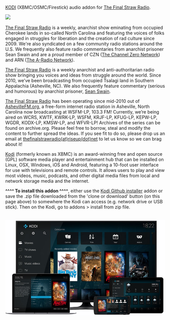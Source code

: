 <a href="https://kodi.tv">KODI<a> (XBMC/OSMC/Firestick) audio addon for <a href="https://thefinalstrawradio.noblogs.org/">The Final Straw Radio</a>.<br>

<img src="https://ssl-static.libsyn.com/p/assets/7/e/c/2/7ec20f70ca7ae4c7/tfsradio.jpg"><br>

<a href="https://thefinalstrawradio.noblogs.org/">The Final Straw Radio</a> is a weekly, anarchist show eminating from occupied Cherokee lands in so-called North Carolina and featuring the voices of folks engaged in struggles for liberation and the creation of rad culture since 2009. We're also syndicated on a few community radio stations around the U.S. We frequently also feature radio commentaries from anarchist prisoner Sean Swain and are a proud member of CZN (<a href="https://channelzeronetwork.com/">The Channel Zero Network</a>) and ARN (<a href="https://www.a-radio-network.org/">The A-Radio Network</a>).<br>

<a href="https://thefinalstrawradio.noblogs.org/">The Final Straw Radio</a> is a weekly anarchist and anti-authoritarian radio show bringing you voices and ideas from struggle around the world. Since 2010, we’ve been broadcasting from occupied Tsalagi land in Southern Appalachia (Asheville, NC). We also frequently feature commentary (serious and humorous) by anarchist prisoner, <a href="https://seanswain.noblogs.org/">Sean Swain</a>.<br>

<a href="https://thefinalstrawradio.noblogs.org/">The Final Straw Radio</a> has been operating since mid-2010 out of <a href="https://www.ashevilleFM.org">AshevilleFM.org</a>, a free-form internet radio station in Asheville, North Carolina now broadcasting at WSFM-LP, 103.3 FM! Currently, we’re being aired on WCRS, KWTF, KWRK-LP, WSFM, KRJF-LP, KFUG-LP, KEPW-LP, WGDR, KODX-LP, KMSW-LP, and WFVR-LP! Archives of the series can be found on archive.org. Please feel free to borrow, steal and modify the content to further spread the ideas. If you see fit to do so, please drop us an email at <a href="thefinalstrawradio@riseup.net">thefinalstrawradio(at)riseup(dot)net</a> to let us know so we can brag about it!<br>

<a href="https://www.kodi.tv">Kodi</a> (formerly known as XBMC) is an award-winning free and open source (GPL) software media player and entertainment hub that can be installed on Linux, OSX, Windows, iOS and Android, featuring a 10-foot user interface for use with televisions and remote controls. It allows users to play and view most videos, music, podcasts, and other digital media files from local and network storage media and the internet.<br>

<b>^^^^ To install this addon ^^^^</b>, either use the <a href="https://www.tvaddons.co/github-browser-kodi/">Kodi Github installer</a> addon or save the .zip file downloaded from the 'clone or download' button (on this page above) to somewhere the Kodi can access (e.g. network drive or USB stick). Then on the Kodi, go to addons > install from zip file.<br>

<br><a href="https://www.kodi.tv"><img src="https://github.com/leopheard/Audio-Podcasts/blob/master/resources/media/about--devices.jpg?raw=true">
